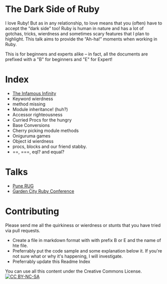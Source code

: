 # The Dark Side of Ruby

I love Ruby! But as in any relationship, to love means that you (often) have to accept the “dark side” too! Ruby is human in nature and has a lot of gotchas, tricks, wierdness and sometimes scary features that I plan to highlight. This talk aims to provide the “Ah-ha!” moments when working in Ruby.

This is for beginners and experts alike – in fact, all the documents are prefixed with a "B" for beginners and "E" for Expert! 

# Index

* [The Infamous Infinity](B_The_Infamous_Infinity.md)
* Keyword wierdness
* method missing
* Module inheritance! (huh?)
* Accessor righteousness
* Curried Procs for the hungry
* Base Conversions
* Cherry picking module methods
* Oniguruma games
* Object id wierdness
* procs, blocks and our friend stabby.
* ==, ===, eql? and equal?

# Talks

* [Pune RUG](http://dark-ruby.herokuapp.com)
* [Garden City Ruby Conference](http://www.slideshare.net/gautamrege/gcrc-2014-the-dark-side-of-ruby-29681735)

# Contributing

Please send me all the quirkiness or wierdness or stunts that you have tried via pull requests.

* Create a file in markdown format with with prefix B or E and the name of hte file.
* Preferrably put the code sample and some explanation below it. If you're not sure what or why it's happening, I will investigate.
* Preferrably update this Readme Index

You can use all this content under the Creative Commons License.
[![CC BY-NC-SA](http://i.creativecommons.org/l/by-nc-sa/3.0/88x31.png)](http://creativecommons.org/licenses/by-nc-sa/4.0/)
